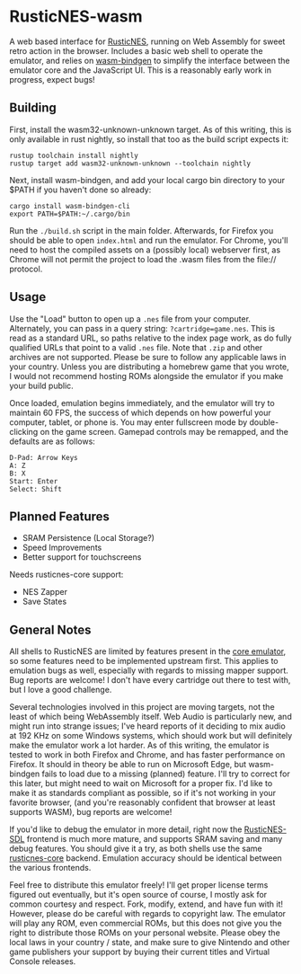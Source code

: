 # RusticNES-wasm

A web based interface for [RusticNES](https://github.com/zeta0134/rusticnes-core), running on Web Assembly for sweet retro action in the browser. Includes a basic web shell to operate the emulator, and relies on [wasm-bindgen](https://github.com/rustwasm/wasm-bindgen) to simplify the interface between the emulator core and the JavaScript UI. This is a reasonably early work in progress, expect bugs!

## Building

First, install the wasm32-unknown-unknown target. As of this writing, this is only available in rust nightly, so install that too as the build script expects it:

```
rustup toolchain install nightly
rustup target add wasm32-unknown-unknown --toolchain nightly
```

Next, install wasm-bindgen, and add your local cargo bin directory to your $PATH if you haven't done so already:

```
cargo install wasm-bindgen-cli
export PATH=$PATH:~/.cargo/bin
```

Run the `./build.sh` script in the main folder. Afterwards, for Firefox you should be able to open `index.html` and run the emulator. For Chrome, you'll need to host the compiled assets on a (possibly local) webserver first, as Chrome will not permit the project to load the .wasm files from the file:// protocol.

## Usage

Use the "Load" button to open up a `.nes` file from your computer. Alternately, you can pass in a query string: `?cartridge=game.nes`. This is read as a standard URL, so paths relative to the index page work, as do fully qualified URLs that point to a valid `.nes` file. Note that `.zip` and other archives are not supported. Please be sure to follow any applicable laws in your country. Unless you are distributing a homebrew game that you wrote, I would not recommend hosting ROMs alongside the emulator if you make your build public.

Once loaded, emulation begins immediately, and the emulator will try to maintain 60 FPS, the success of which depends on how powerful your computer, tablet, or phone is. You may enter fullscreen mode by double-clicking on the game screen. Gamepad controls may be remapped, and the defaults are as follows:

```
D-Pad: Arrow Keys
A: Z
B: X
Start: Enter
Select: Shift
```

## Planned Features

- SRAM Persistence (Local Storage?)
- Speed Improvements
- Better support for touchscreens

Needs rusticnes-core support:

- NES Zapper
- Save States

## General Notes

All shells to RusticNES are limited by features present in the [core emulator](https://github.com/zeta0134/rusticnes-core), so some features need to be implemented upstream first. This applies to emulation bugs as well, especially with regards to missing mapper support. Bug reports are welcome! I don't have every cartridge out there to test with, but I love a good challenge.

Several technologies involved in this project are moving targets, not the least of which being WebAssembly itself. Web Audio is particularly new, and might run into strange issues; I've heard reports of it deciding to mix audio at 192 KHz on some Windows systems, which should work but will definitely make the emulator work a lot harder. As of this writing, the emulator is tested to work in both Firefox and Chrome, and has faster performance on Firefox. It should in theory be able to run on Microsoft Edge, but wasm-bindgen fails to load due to a missing (planned) feature. I'll try to correct for this later, but might need to wait on Microsoft for a proper fix. I'd like to make it as standards compliant as possible, so if it's not working in your favorite browser, (and you're reasonably confident that browser at least supports WASM), bug reports are welcome!

If you'd like to debug the emulator in more detail, right now the [RusticNES-SDL](https://github.com/zeta0134/rusticnes-sdl) frontend is much more mature, and supports SRAM saving and many debug features. You should give it a try, as both shells use the same [rusticnes-core](https://github.com/zeta0134/rusticnes-core) backend. Emulation accuracy should be identical between the various frontends.

Feel free to distribute this emulator freely! I'll get proper license terms figured out eventually, but it's open source of course, I mostly ask for common courtesy and respect. Fork, modify, extend, and have fun with it! However, please do be careful with regards to copyright law. The emulator will play any ROM, even commercial ROMs, but this does not give you the right to distribute those ROMs on your personal website. Please obey the local laws in your country / state, and make sure to give Nintendo and other game publishers your support by buying their current titles and Virtual Console releases.